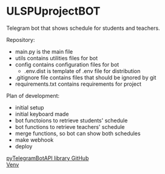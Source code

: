 # ULSPUprojectBOT

Telegram bot that shows schedule for students and teachers.

Repository:
- main.py is the main file
- utils contains utilities files for bot
- config contains configuration files for bot 
    - .env.dist is template of .env file for distribution
- .gitignore file contains files that should be ignored by git
- requirements.txt contains requirements for project

Plan of development:
- initial setup 
- initial keyboard made
- bot functoions to retrieve students' schedule
- bot functions to retrieve teachers' schedule
- merge functions, so bot can show both schedules
- make webhook
- deploy

<a href='https://github.com/eternnoir/pyTelegramBotAPI'>pyTelegramBotAPI library GitHub</a><br>
<a href='https://docs.python.org/3/library/venv.html'>Venv</a>
